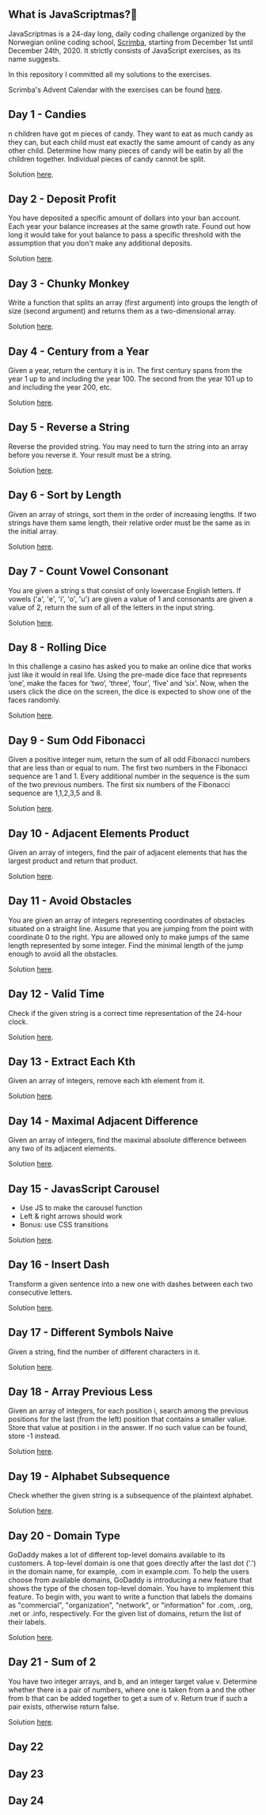 ## What is JavaScriptmas?🎄

 JavaScriptmas is a 24-day long, daily coding challenge organized by the Norwegian online coding school, [Scrimba](https://scrimba.com/), starting from December 1st until December 24th, 2020.  It strictly consists of JavaScript exercises, as its name suggests.

In this repository I committed all my solutions to the exercises.

Scrimba's Advent Calendar with the exercises can be found [here](scrimba.com/learn/adventcalendar). 
 

## Day 1 - Candies
n children have got m pieces of candy. They want to eat as much candy as they can, but each child must eat exactly the same amount of candy as any other child. Determine how many pieces of candy will be eatin by all the children together. Individual pieces of candy cannot be split.

Solution [here](https://scrimba.com/scrim/cod1d4da69a5f4c8b9b416429
).

## Day 2 - Deposit Profit
You have deposited a specific amount of dollars into your ban account. 
Each year your balance increases at the same growth rate. Found out how long it would take for yout balance to pass a specific threshold with the assumption that you don't make any additional deposits.

Solution [here](https://scrimba.com/scrim/coab9473f84df5ee10899e99d
).

## Day 3 - Chunky Monkey
Write a function that splits an array (first argument) into groups the length of size (second argument) and returns them as a two-dimensional array.

Solution [here](https://scrimba.com/learn/adventcalendar/note-at-0-36-cofef491c9584b734fa64ba1d
).

## Day 4 - Century from a Year
Given a year, return the century it is in. 
The first century spans from the year 1 up to and including the year 100.
The second from the year 101 up to and including the year 200, etc.

Solution [here](https://scrimba.com/learn/adventcalendar/note-at-0-30-co836436e940c8b0a68d55316
).


## Day 5 - Reverse a String
Reverse the provided string. You may need to turn the string into an array before you reverse it. Your result must be a string.

Solution [here](https://scrimba.com/scrim/cod6d46b4952302e01dee63aa
).


## Day 6 - Sort by Length
Given an array of strings, sort them in the order of increasing lengths.
If two strings have them same length, their relative order must be the same as in the initial array.

Solution [here](https://scrimba.com/scrim/coe6b4796bcba3acea421b7e7
).


## Day 7 - Count Vowel Consonant
You are given a string s that consist of only lowercase English letters.
If vowels ('a', 'e', 'i', 'o', 'u') are given a value of 1 and consonants are given a value of 2, return the sum of all of the letters in the input string.

Solution [here](https://scrimba.com/scrim/coc7c44a9a5601b43790f2982
).


## Day 8 - Rolling Dice
In this challenge a casino has asked you to make an online dice that works just like it would in real life. Using the pre-made dice face that represents ‘one’, make the faces for ‘two’, ‘three’, ‘four’, ‘five’ and ‘six’. Now, when the users click the dice on the screen, the dice is expected to show one of the faces randomly.

Solution [here](https://scrimba.com/scrim/coab241ebab0c921b1223fbf1
).


## Day 9 - Sum Odd Fibonacci
Given a positive integer num, return the sum of all odd Fibonacci numbers that are less than or equal to num. The first two numbers in the Fibonacci sequence are 1 and 1. Every additional number in the sequence is the sum of the two previous numbers. The first six numbers of the Fibonacci sequence are 1,1,2,3,5 and 8. 

Solution [here](https://scrimba.com/scrim/co2424333a0210f45fc8b2795
).


## Day 10 - Adjacent Elements Product
Given an array of integers, find the pair of adjacent elements that has the largest product and return that product.

Solution [here](https://scrimba.com/scrim/co4da467cb762a1d6c28310a6
).


## Day 11 - Avoid Obstacles
You are given an array of integers representing coordinates of obstacles situated on a straight line. Assume that you are jumping from the point with coordinate 0 to the right. Ypu are allowed only to make jumps of the same length represented by some integer. Find the minimal length of the jump enough to avoid all the obstacles.

Solution [here](https://scrimba.com/scrim/coabc4ce2aba0f1f0adf8874c
).


## Day 12 - Valid Time
Check if the given string is a correct time representation of the 24-hour clock.

Solution [here](https://scrimba.com/scrim/coa294366a7472bb78e443774
).


## Day 13 - Extract Each Kth
Given an array of integers, remove each kth element from it.

Solution [here](https://scrimba.com/scrim/coc534d6cb36fae15e6d67bcf
).


## Day 14 - Maximal Adjacent Difference
Given an array of integers, find the maximal absolute difference between any two of its adjacent elements.

Solution [here](https://scrimba.com/scrim/coa104bbe90b7d734889eb3ce
).


## Day 15 - JavasScript Carousel
- Use JS to make the carousel function
- Left & right arrows should work
- Bonus: use CSS transitions

Solution [here](https://scrimba.com/scrim/coa834afa96b433095713d4b6
).


## Day 16 - Insert Dash
Transform a given sentence into a new one with dashes between each two consecutive letters.

Solution [here](https://scrimba.com/scrim/co03e4eef94443d50bf215e1e
).

## Day 17 - Different Symbols Naive
Given a string, find the number of different characters in it.

Solution [here](https://scrimba.com/scrim/coadc4ae4a9ce2fc50709ca5d
).


## Day 18 - Array Previous Less
Given an array of integers, for each position i, search among the previous positions for the last (from the left) position
that contains a smaller value. Store that value at position i in the answer. If no such value can be found, store -1 instead.

Solution [here](https://scrimba.com/scrim/cod3741dcb9da7acefae9c8b2
).


## Day 19 - Alphabet Subsequence
Check whether the given string is a subsequence of the plaintext alphabet.

Solution [here](https://scrimba.com/scrim/coe1d4d189ecb6381a1e4edd2
).


## Day 20 - Domain Type
GoDaddy makes a lot of different top-level domains available to its customers. A top-level domain is one that goes
directly after the last dot ('.') in the domain name, for example, .com in example.com. To help the users choose from
available domains, GoDaddy is introducing a new feature that shows the type of the chosen top-level domain. You have to
implement this feature. To begin with, you want to write a function that labels the domains as "commercial", "organization",
"network", or "information" for .com, .org, .net or .info, respectively. For the given list of domains, return the list of their labels.

Solution [here](https://scrimba.com/scrim/co551401a8299ce164324fa70
).


## Day 21 - Sum of 2
You have two integer arrays, and b, and an integer target value v. Determine whether there is a pair of numbers, where
one is taken from a and the other from b that can be added together to get a sum of v. Return true if such a pair exists,
otherwise return false.

Solution [here](https://scrimba.com/scrim/co40e47ae8fc3d510615205e2
).


## Day 22

## Day 23

## Day 24










